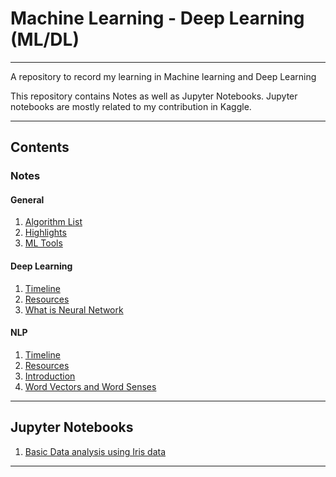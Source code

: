 # Machine Learning - Deep Learning (ML/DL)
 ---
A repository to record my learning in  Machine learning and Deep Learning

This repository contains Notes as well as Jupyter Notebooks. Jupyter notebooks are mostly related to my contribution in Kaggle.

---

## Contents


### Notes

#### General

1. [Algorithm List](https://github.com/rishinrahim/ML-DL/blob/master/General/001_algorithm_list.md)
2. [Highlights](https://github.com/rishinrahim/ML-DL/blob/master/General/002_Highlights.md) 
3. [ML Tools](https://github.com/rishinrahim/ML-DL/blob/master/General/003_ML_tools.md)

#### Deep Learning

1. [Timeline](https://github.com/rishinrahim/ML-DL/blob/master/Deep_Learning/001_timeline.md)
2. [Resources](https://github.com/rishinrahim/ML-DL/blob/master/Deep_Learning/002_Resources.md)  
3. [What is Neural Network](https://github.com/rishinrahim/ML-DL/blob/master/Deep_Learning/003_What%20is%20Neural%20Network.md)


#### NLP

1. [Timeline](https://github.com/rishinrahim/ML-DL/blob/master/NLP/001_timeline.md)
2. [Resources](https://github.com/rishinrahim/ML-DL/blob/master/NLP/002_Resources.md)  
2. [Introduction](https://github.com/rishinrahim/ML-DL/blob/master/NLP/003_Resources.md) 
3. [Word Vectors and Word Senses](https://github.com/rishinrahim/ML-DL/blob/master/Deep_Learning/004_Word_vectors_and_word_senses.md)

---

## Jupyter Notebooks

1. [Basic Data analysis using Iris data](https://github.com/rishinrahim/ML-DL/blob/master/Notebooks/basic-data-analysis-using-iris-data.ipynb)


---
